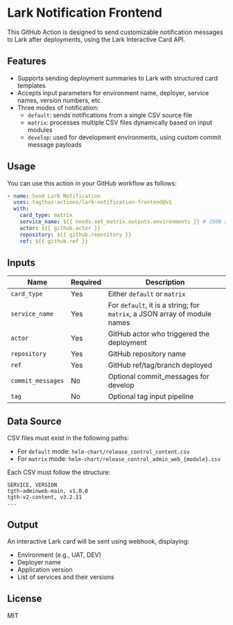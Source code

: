 
# Lark Notification Frontend

This GitHub Action is designed to send customizable notification messages to Lark after deployments, using the Lark Interactive Card API.

## Features

- Supports sending deployment summaries to Lark with structured card templates
- Accepts input parameters for environment name, deployer, service names, version numbers, etc.
- Three modes of notification:
  - `default`: sends notifications from a single CSV source file
  - `matrix`: processes multiple CSV files dynamically based on input modules
  - `develop`: used for development environments, using custom commit message payloads

## Usage

You can use this action in your GitHub workflow as follows:

```yaml
- name: Send Lark Notification
  uses: tagthai-actions/lark-notification-frontend@v1
  with:
    card_type: matrix
    service_name: ${{ needs.set_matrix.outputs.environments }} # JSON array e.g. ["content", "mobile"]
    actor: ${{ github.actor }}
    repository: ${{ github.repository }}
    ref: ${{ github.ref }}
```

## Inputs

| Name             | Required | Description                                                                 |
|------------------|----------|-----------------------------------------------------------------------------|
| `card_type`      | Yes      | Either `default` or `matrix`                                                |
| `service_name`   | Yes      | For `default`, it is a string; for `matrix`, a JSON array of module names   |
| `actor`          | Yes      | GitHub actor who triggered the deployment                                   |
| `repository`     | Yes      | GitHub repository name                                                      |
| `ref`            | Yes      | GitHub ref/tag/branch deployed                                              |
| `commit_messages`| No       | Optional commit_messages for develop                                        |
| `tag`            | No       | Optional tag input pipeline                                                 |

## Data Source

CSV files must exist in the following paths:
- For `default` mode: `helm-chart/release_control_content.csv`
- For `matrix` mode: `helm-chart/release_control_admin_web_{module}.csv`

Each CSV must follow the structure:

```
SERVICE, VERSION
tgth-adminweb-main, v1.0.0
tgth-v2-content, v3.2.11
...
```

## Output

An interactive Lark card will be sent using webhook, displaying:
- Environment (e.g., UAT, DEV)
- Deployer name
- Application version
- List of services and their versions

## License

MIT

